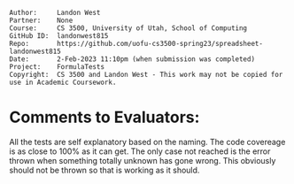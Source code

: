 ﻿```
Author:     Landon West
Partner:    None
Course:     CS 3500, University of Utah, School of Computing
GitHub ID:  landonwest815
Repo:       https://github.com/uofu-cs3500-spring23/spreadsheet-landonwest815
Date:       2-Feb-2023 11:10pm (when submission was completed) 
Project:    FormulaTests
Copyright:  CS 3500 and Landon West - This work may not be copied for use in Academic Coursework.
```

# Comments to Evaluators:

All the tests are self explanatory based on the naming.
The code covereage is as close to 100% as it can get. The only case not reached is the error thrown when something totally unknown has gone wrong. This obviously should not be thrown so that is working as it should.